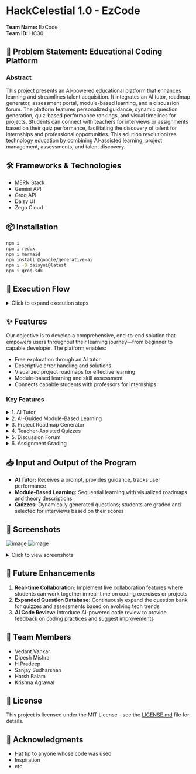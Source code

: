 # HackCelestial 1.0 - EzCode

**Team Name:** EzCode  
**Team ID:** HC30  

## 🚀 Problem Statement: Educational Coding Platform

### Abstract

This project presents an AI-powered educational platform that enhances learning and streamlines talent acquisition. It integrates an AI tutor, roadmap generator, assessment portal, module-based learning, and a discussion forum. The platform features personalized guidance, dynamic question generation, quiz-based performance rankings, and visual timelines for projects. Students can connect with teachers for interviews or assignments based on their quiz performance, facilitating the discovery of talent for internships and professional opportunities. This solution revolutionizes technology education by combining AI-assisted learning, project management, assessments, and talent discovery.

## 🛠️ Frameworks & Technologies

- MERN Stack
- Gemini API
- Groq API
- Daisy UI
- Zego Cloud

## 📦 Installation

```bash
npm i
npm i redux
npm i mermaid
npm install @google/generative-ai
npm i -D daisyui@latest
npm i groq-sdk
```

## 🚀 Execution Flow

<details>
<summary>Click to expand execution steps</summary>

1. Clone the repository:
   ```bash
   git clone <repository-url>
   ```

2. Navigate to the public directory and install dependencies:
   ```bash
   cd public
   npm i
   npm start
   ```

3. Navigate to the server directory and install dependencies:
   ```bash
   cd ..
   cd server
   npm i
   npm start
   ```

</details>

## ✨ Features

Our objective is to develop a comprehensive, end-to-end solution that empowers users throughout their learning journey—from beginner to capable developer. The platform enables:

- Free exploration through an AI tutor
- Descriptive error handling and solutions
- Visualized project roadmaps for effective learning
- Module-based learning and skill assessment
- Connects capable students with professors for internships

### Key Features

<details>
<summary>1. AI Tutor</summary>

- Receives a user question as a prompt
- Uses Gemini API to search for a solution
- Returns step-by-step guidance
- Provides error descriptions and solutions
- Tracks the time it takes for users to execute the program correctly

</details>

<details>
<summary>2. AI-Guided Module-Based Learning</summary>

- Extracts questions from lab manuals
- Offers sequential learning
- Includes a "Read Theory" option to view detailed notes and explanations
- Generates visualized roadmaps for better topic understanding

</details>

<details>
<summary>3. Project Roadmap Generator</summary>

- Receives project-related questions from users
- Uses Gemini API and Mermaid to create and display a visualized roadmap

</details>

<details>
<summary>4. Teacher-Assisted Quizzes</summary>

- Dynamic question generation for quizzes
- Students receive scores based on performance
- Teachers can select students based on scores to organize interviews or assignments

</details>

<details>
<summary>5. Discussion Forum</summary>

- A space for students to discuss errors or ask questions
- Other users or AI can provide answers
- Facilitates peer learning and collaboration

</details>

<details>
<summary>6. Assignment Grading</summary>

- Teachers can generate assignments and have the AI tutor grade them
- Performance is evaluated and feedback is provided

</details>

## 📥 Input and Output of the Program

- **AI Tutor:** Receives a prompt, provides guidance, tracks user performance
- **Module-Based Learning:** Sequential learning with visualized roadmaps and theory descriptions
- **Quizzes:** Dynamically generated questions; students are graded and selected for interviews based on their scores

## 📸 Screenshots
![image](https://github.com/user-attachments/assets/dbd8f77f-59f1-4e40-8061-24e74f183aa8)
![image](https://github.com/user-attachments/assets/d917f7f7-b199-4a88-b6e4-1e6d70c072b8)



<details>
<summary>Click to view screenshots</summary>

1. AI Tutor Screenshot
   ![AI Tutor](https://placeholder.com/ai-tutor)

2. Project Roadmap Generator Screenshot
   ![Project Roadmap](https://placeholder.com/project-roadmap)

3. Module-Based Learning Screenshot
   ![Module Learning](https://placeholder.com/module-learning)

4. Quiz Interface Screenshot
   ![Quiz Interface](https://placeholder.com/quiz-interface)

5. Discussion Forum Screenshot
   ![Discussion Forum](https://placeholder.com/discussion-forum)

</details>

## 🔮 Future Enhancements

1. **Real-time Collaboration:** Implement live collaboration features where students can work together in real-time on coding exercises or projects
2. **Expanded Question Database:** Continuously expand the question bank for quizzes and assessments based on evolving tech trends
3. **AI Code Review:** Introduce AI-powered code review to provide feedback on coding practices and suggest improvements

## 👥 Team Members

- Vedant Vankar
- Dipesh Mishra
- H Pradeep
- Sanjay Sudharshan
- Harsh Balam
- Krishna Agrawal

## 📄 License

This project is licensed under the MIT License - see the [LICENSE.md](LICENSE.md) file for details.

## 🙏 Acknowledgments

- Hat tip to anyone whose code was used
- Inspiration
- etc
